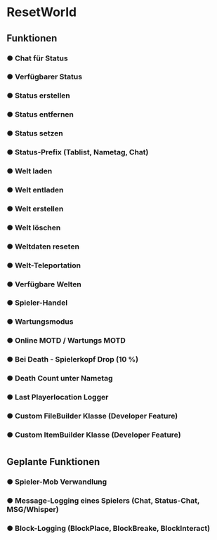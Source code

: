 # ResetWorld

## Funktionen
### ● Chat für Status
### ● Verfügbarer Status
### ● Status erstellen
### ● Status entfernen
### ● Status setzen
### ● Status-Prefix (Tablist, Nametag, Chat)
### ● Welt laden
### ● Welt entladen
### ● Welt erstellen
### ● Welt löschen
### ● Weltdaten reseten
### ● Welt-Teleportation
### ● Verfügbare Welten
### ● Spieler-Handel
### ● Wartungsmodus
### ● Online MOTD / Wartungs MOTD
### ● Bei Death - Spielerkopf Drop (10 %)
### ● Death Count unter Nametag
### ● Last Playerlocation Logger
### ● Custom FileBuilder Klasse (Developer Feature)
### ● Custom ItemBuilder Klasse (Developer Feature)
#
## Geplante Funktionen
### ● Spieler-Mob Verwandlung
### ● Message-Logging eines Spielers (Chat, Status-Chat, MSG/Whisper)
### ● Block-Logging (BlockPlace, BlockBreake, BlockInteract)
